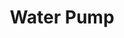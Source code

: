 ---
title: Water Pump
type: hardware
desc: It's pumping water into a fish tank. That's it.
tags:
    - Actuator
    - City
    - Agriculture
---
